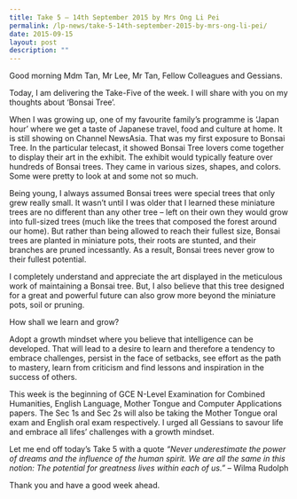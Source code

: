 ```yaml
---
title: Take 5 – 14th September 2015 by Mrs Ong Li Pei
permalink: /lp-news/take-5-14th-september-2015-by-mrs-ong-li-pei/
date: 2015-09-15
layout: post
description: ""
---
```

Good morning Mdm Tan, Mr Lee, Mr Tan, Fellow Colleagues and Gessians.

Today, I am delivering the Take-Five of the week. I will share with you on my thoughts about ‘Bonsai Tree’.

When I was growing up, one of my favourite family’s programme is ‘Japan hour’ where we get a taste of Japanese travel, food and culture at home. It is still showing on Channel NewsAsia. That was my first exposure to Bonsai Tree. In the particular telecast, it showed Bonsai Tree lovers come together to display their art in the exhibit. The exhibit would typically feature over hundreds of Bonsai trees. They came in various sizes, shapes, and colors. Some were pretty to look at and some not so much.

Being young, I always assumed Bonsai trees were special trees that only grew really small. It wasn’t until I was older that I learned these miniature trees are no different than any other tree – left on their own they would grow into full-sized trees (much like the trees that composed the forest around our home). But rather than being allowed to reach their fullest size, Bonsai trees are planted in miniature pots, their roots are stunted, and their branches are pruned incessantly. As a result, Bonsai trees never grow to their fullest potential.

I completely understand and appreciate the art displayed in the meticulous work of maintaining a Bonsai tree. But, I also believe that this tree designed for a great and powerful future can also grow more beyond the miniature pots, soil or pruning.

How shall we learn and grow?

Adopt a growth mindset where you believe that intelligence can be developed. That will lead to a desire to learn and therefore a tendency to embrace challenges, persist in the face of setbacks, see effort as the path to mastery, learn from criticism and find lessons and inspiration in the success of others.

This week is the beginning of GCE N-Level Examination for Combined Humanities, English Language, Mother Tongue and Computer Applications papers. The Sec 1s and Sec 2s will also be taking the Mother Tongue oral exam and English oral exam respectively. I urged all Gessians to savour life and embrace all lifes’ challenges with a growth mindset.

Let me end off today’s Take 5 with a quote _“Never underestimate the power of dreams and the influence of the human spirit. We are all the same in this notion: The potential for greatness lives within each of us.”_ – Wilma Rudolph

Thank you and have a good week ahead.